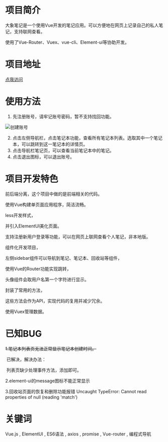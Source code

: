 # 项目简介

大象笔记是一个使用Vue开发的笔记应用。可以方便地在网页上记录自己的私人笔记，支持联网查看。

使用了Vue-Router、Vuex、vue-cli、Element-ui等协助开发。

# 项目地址

[点我访问](https://bznc.github.io/everynotePages/)

# 使用方法

1. 先注册账号，请牢记账号密码，暂不支持找回功能。

![创建账号](http://cloud.hunger-valley.com/18-1-10/88104731.jpg-middle)

2. 点击左侧导航栏，点击笔记本功能，查看所有笔记本列表。选取其中一个笔记本，可以跳转到这一笔记本的详情页。
3. 点击导航栏笔记页，可以查看当前笔记本中的笔记。
4. 点击退出图标，可以退出账号。

# 项目开发特色

前后端分离，这个项目中做的是前端相关的代码。

使用Vue构建单页面应用程序，简洁流畅。

less开发样式，

并引入ElementUI美化页面。

支持注册新用户登录等功能，可以在网页上联网查看个人笔记，非本地版。

组件化开发项目，

左侧sidebar组件可以导航到笔记、笔记本、回收站等组件，

使用Vue的Router功能实现跳转，

头像组件会取用户名第一个字符进行显示。

封装了常用的方法，

这些方法会作为API，实现代码的复用并减少冗余。

使用Vuex管理数据。



# 已知BUG

~~1.笔记本列表页无法正常显示笔记本创建时间。~~

​	已解决，解决办法：

​	列表页缺少处理事件方法，添加即可。

2.element-ui的message图标不能正常显示

3.回收站页面的恢复和删除功能报错 Uncaught TypeError: Cannot read properties of null (reading 'match')

# 关键词

Vue.js , ElementUI , ES6语法 , axios , promise , Vue-router , 编程式导航